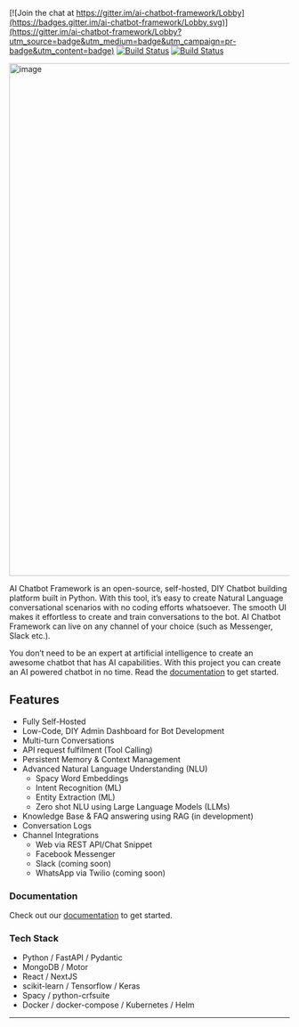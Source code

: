 [![Join the chat at https://gitter.im/ai-chatbot-framework/Lobby](https://badges.gitter.im/ai-chatbot-framework/Lobby.svg)](https://gitter.im/ai-chatbot-framework/Lobby?utm_source=badge&utm_medium=badge&utm_campaign=pr-badge&utm_content=badge) [![Build Status](https://github.com/alfredfrancis/ai-chatbot-framework/actions/workflows/evaluate-backend.yml/badge.svg)](https://github.com/alfredfrancis/ai-chatbot-framework/actions/workflows/evaluate-backend.yml) [![Build Status](https://github.com/alfredfrancis/ai-chatbot-framework/actions/workflows/evaluate-frontend.yml/badge.svg)](https://github.com/alfredfrancis/ai-chatbot-framework/actions/workflows/evaluate-frontend.yml)

<img width="1919" height="921" alt="image" src="https://github.com/user-attachments/assets/2f3631e7-4449-4f20-90b3-df16b5e16f22" />

AI Chatbot Framework is an open-source, self-hosted, DIY Chatbot building platform built in Python. With this tool, it’s easy to create Natural Language conversational scenarios with no coding efforts whatsoever. 
The smooth UI makes it effortless to create and train conversations to the bot. AI Chatbot Framework can live on any channel of your choice (such as Messenger, Slack etc.).

You don’t need to be an expert at artificial intelligence to create an awesome chatbot that has AI capabilities. With this project you can create an AI powered chatbot in no time.  Read the [documentation](docs/README.md) to get started.

## Features
- Fully Self-Hosted
- Low-Code, DIY Admin Dashboard for Bot Development
- Multi-turn Conversations
- API request fulfilment (Tool Calling)
- Persistent Memory & Context Management
- Advanced Natural Language Understanding (NLU)
  - Spacy Word Embeddings
  - Intent Recognition (ML)
  - Entity Extraction (ML)
  - Zero shot NLU using Large Language Models (LLMs)
- Knowledge Base & FAQ answering using RAG (in development)
- Conversation Logs
- Channel Integrations
  - Web via REST API/Chat Snippet
  - Facebook Messenger
  - Slack (coming soon)
  - WhatsApp via Twilio (coming soon)

### Documentation

Check out our [documentation](docs/README.md) to get started.

### Tech Stack

 - Python / FastAPI / Pydantic
 - MongoDB / Motor
 - React / NextJS
 - scikit-learn / Tensorflow / Keras
 - Spacy / python-crfsuite
 - Docker / docker-compose / Kubernetes / Helm

<hr></hr>
